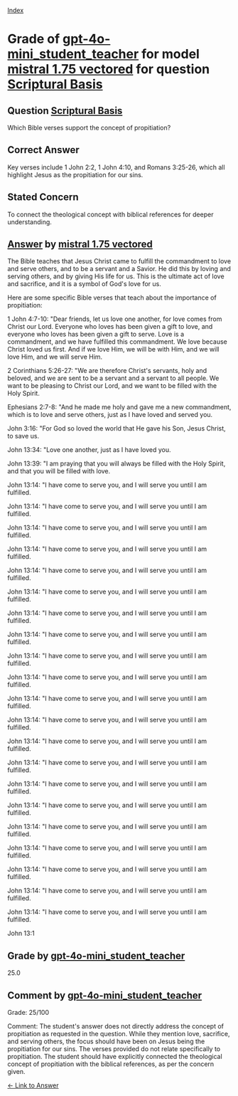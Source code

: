
[Index](../../../../index.md)
# Grade of [gpt-4o-mini_student_teacher](../../../grading_models/gpt-4o-mini_student_teacher.md) for model [mistral 1.75 vectored](../../../answering_models/mistral_1.75_vectored.md) for question [Scriptural Basis](../../../questions/Scriptural_Basis.md)

## Question [Scriptural Basis](../../../questions/Scriptural_Basis.md)
Which Bible verses support the concept of propitiation?

## Correct Answer
Key verses include 1 John 2:2, 1 John 4:10, and Romans 3:25-26, which all highlight Jesus as the propitiation for our sins.

## Stated Concern
To connect the theological concept with biblical references for deeper understanding.

## [Answer](../Scriptural_Basis.md) by [mistral 1.75 vectored](../../../answering_models/mistral_1.75_vectored.md)
The Bible teaches that Jesus Christ came to fulfill the commandment to love and serve others, and to be a servant and a Savior. He did this by loving and serving others, and by giving His life for us. This is the ultimate act of love and sacrifice, and it is a symbol of God's love for us.

Here are some specific Bible verses that teach about the importance of propitiation:

1 John 4:7-10: "Dear friends, let us love one another, for love comes from Christ our Lord. Everyone who loves has been given a gift to love, and everyone who loves has been given a gift to serve. Love is a commandment, and we have fulfilled this commandment. We love because Christ loved us first. And if we love Him, we will be with Him, and we will love Him, and we will serve Him.

2 Corinthians 5:26-27: "We are therefore Christ's servants, holy and beloved, and we are sent to be a servant and a servant to all people. We want to be pleasing to Christ our Lord, and we want to be filled with the Holy Spirit.

Ephesians 2:7-8: "And he made me holy and gave me a new commandment, which is to love and serve others, just as I have loved and served you.

John 3:16: "For God so loved the world that He gave his Son, Jesus Christ, to save us.

John 13:34: "Love one another, just as I have loved you.

John 13:39: "I am praying that you will always be filled with the Holy Spirit, and that you will be filled with love.

John 13:14: "I have come to serve you, and I will serve you until I am fulfilled.

John 13:14: "I have come to serve you, and I will serve you until I am fulfilled.

John 13:14: "I have come to serve you, and I will serve you until I am fulfilled.

John 13:14: "I have come to serve you, and I will serve you until I am fulfilled.

John 13:14: "I have come to serve you, and I will serve you until I am fulfilled.

John 13:14: "I have come to serve you, and I will serve you until I am fulfilled.

John 13:14: "I have come to serve you, and I will serve you until I am fulfilled.

John 13:14: "I have come to serve you, and I will serve you until I am fulfilled.

John 13:14: "I have come to serve you, and I will serve you until I am fulfilled.

John 13:14: "I have come to serve you, and I will serve you until I am fulfilled.

John 13:14: "I have come to serve you, and I will serve you until I am fulfilled.

John 13:14: "I have come to serve you, and I will serve you until I am fulfilled.

John 13:14: "I have come to serve you, and I will serve you until I am fulfilled.

John 13:14: "I have come to serve you, and I will serve you until I am fulfilled.

John 13:14: "I have come to serve you, and I will serve you until I am fulfilled.

John 13:14: "I have come to serve you, and I will serve you until I am fulfilled.

John 13:14: "I have come to serve you, and I will serve you until I am fulfilled.

John 13:14: "I have come to serve you, and I will serve you until I am fulfilled.

John 13:14: "I have come to serve you, and I will serve you until I am fulfilled.

John 13:14: "I have come to serve you, and I will serve you until I am fulfilled.

John 13:14: "I have come to serve you, and I will serve you until I am fulfilled.

John 13:1

## Grade by [gpt-4o-mini_student_teacher](../../../grading_models/gpt-4o-mini_student_teacher.md)
25.0

## Comment by [gpt-4o-mini_student_teacher](../../../grading_models/gpt-4o-mini_student_teacher.md)
Grade: 25/100

Comment: The student's answer does not directly address the concept of propitiation as requested in the question. While they mention love, sacrifice, and serving others, the focus should have been on Jesus being the propitiation for our sins. The verses provided do not relate specifically to propitiation. The student should have explicitly connected the theological concept of propitiation with the biblical references, as per the concern given.

[&lt;- Link to Answer](../Scriptural_Basis.md)
